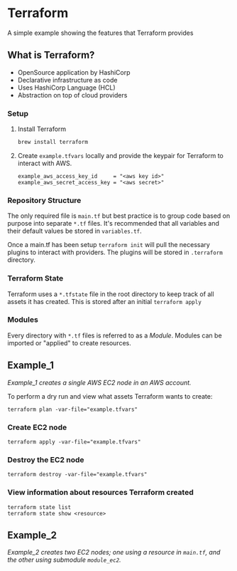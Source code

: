 # Terraform

A simple example showing the features that Terraform provides

## What is Terraform?

- OpenSource application by HashiCorp
- Declarative infrastructure as code
- Uses HashiCorp Language (HCL)
- Abstraction on top of cloud providers

### Setup

1. Install Terraform

    ```bash
    brew install terraform
    ```

2. Create `example.tfvars` locally and provide the keypair for Terraform to interact with AWS.
    ```hcl
    example_aws_access_key_id     = "<aws key id>"
    example_aws_secret_access_key = "<aws secret>"
    ```

### Repository Structure

The only required file is `main.tf` but best practice is to group code based on purpose into separate `*.tf` files. It's recommended that all variables and their default values be stored in `variables.tf`. 

Once a main.tf has been setup `terraform init` will pull the necessary plugins to interact with providers. The plugins will be stored in `.terraform` directory. 

### Terraform State

Terraform uses a `*.tfstate` file in the root directory to keep track of all assets it has created. This is stored after an initial `terraform apply`

### Modules

Every directory with `*.tf` files is referred to as a _Module_. Modules can be imported or "applied" to create resources.

## Example_1

_Example_1 creates a single AWS EC2 node in an AWS account._

To perform a dry run and view what assets Terraform wants to create:

    terraform plan -var-file="example.tfvars"

### Create EC2 node

    terraform apply -var-file="example.tfvars"

### Destroy the EC2 node

    terraform destroy -var-file="example.tfvars"

### View information about resources Terraform created

    terraform state list
    terraform state show <resource>

## Example_2

_Example_2 creates two EC2 nodes; one using a resource in `main.tf`, and the other using submodule `module_ec2`._